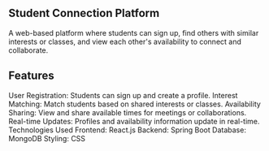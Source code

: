## Student Connection Platform
A web-based platform where students can sign up, find others with similar interests or classes, and view each other's availability to connect and collaborate.

## Features
User Registration: Students can sign up and create a profile.
Interest Matching: Match students based on shared interests or classes.
Availability Sharing: View and share available times for meetings or collaborations.
Real-time Updates: Profiles and availability information update in real-time.
Technologies Used
Frontend: React.js
Backend: Spring Boot
Database: MongoDB
Styling: CSS
